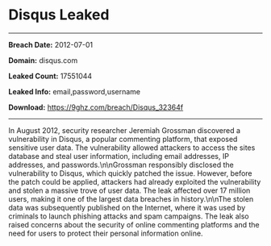 # Disqus Leaked

------------
**Breach Date:** 2012-07-01

**Domain:** disqus.com

**Leaked Count:** 17551044

**Leaked Info:** email,password,username

**Download:** https://9ghz.com/breach/Disqus_32364f

------------
In August 2012, security researcher Jeremiah Grossman discovered a vulnerability in Disqus, a popular commenting platform, that exposed sensitive user data. The vulnerability allowed attackers to access the sites database and steal user information, including email addresses, IP addresses, and passwords.\n\nGrossman responsibly disclosed the vulnerability to Disqus, which quickly patched the issue. However, before the patch could be applied, attackers had already exploited the vulnerability and stolen a massive trove of user data. The leak affected over 17 million users, making it one of the largest data breaches in history.\n\nThe stolen data was subsequently published on the Internet, where it was used by criminals to launch phishing attacks and spam campaigns. The leak also raised concerns about the security of online commenting platforms and the need for users to protect their personal information online.
